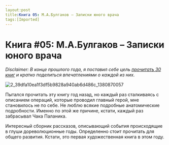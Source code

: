```yaml
---
layout:post
title:Книга 05: М.А.Булгаков – Записки юного врача
tags:[Imported]
---
```

# Книга #05: М.А.Булгаков – Записки юного врача

_Disclaimer: В конце прошлого года, я поставил себе цель [прочитать 30 книг](https://blog.alexeyev.me/2015/12/30-books-2016/ "2016: 30 книг") и кратко поделиться впечатлениями о каждой из них._

![2_39dfa10ea1f3df5b9828a940ab6d486c_1380870057](https://vlaim.s3.amazonaws.com/uploads/2016/02/2_39dfa10ea1f3df5b9828a940ab6d486c_1380870057.jpg)

Пытался прочитать эту книгу год назад, но каждый раз сталкиваясь с описанием операций, которые проводил главный герой, мне становилось не по себе. Не люблю всякие подробные анатомические подробности. Именно по этой же причине, кстати, каждый раз забрасывал Чака Паланика.

Интересный сборник рассказов, описывающий события происходящие в глуши дореволюционные годы. Определенно стоит прочитать для общего развития. Кстати, это первая художественная книга в этом году.